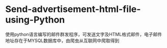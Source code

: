 Send-advertisement-html-file-using-Python
===========================================

使用python语言编写的邮件群发程序，可发送文字及HTML格式邮件，电子邮件地址存在于MYSQL数据库中，由爬虫从互联网中爬取得到
